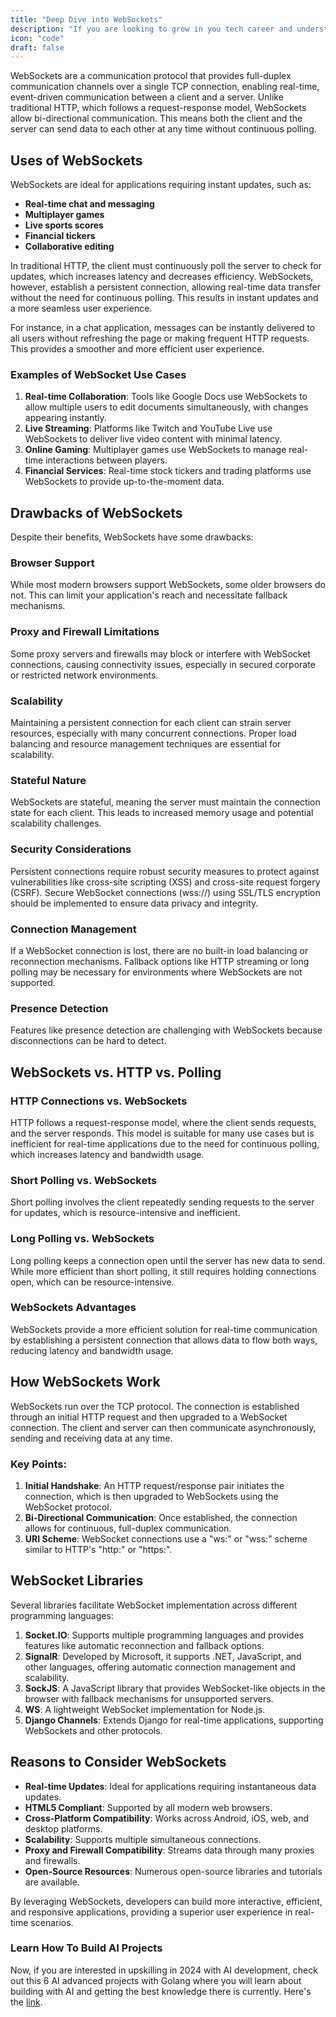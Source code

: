 ```yaml
---
title: "Deep Dive into WebSockets"
description: "If you are looking to grow in you tech career and understand system design indepth, this guide is for you."
icon: "code"
draft: false
---
```


WebSockets are a communication protocol that provides full-duplex communication channels over a single TCP connection, enabling real-time, event-driven communication between a client and a server. Unlike traditional HTTP, which follows a request-response model, WebSockets allow bi-directional communication. This means both the client and the server can send data to each other at any time without continuous polling.

## Uses of WebSockets

WebSockets are ideal for applications requiring instant updates, such as:

- **Real-time chat and messaging**
- **Multiplayer games**
- **Live sports scores**
- **Financial tickers**
- **Collaborative editing**

In traditional HTTP, the client must continuously poll the server to check for updates, which increases latency and decreases efficiency. WebSockets, however, establish a persistent connection, allowing real-time data transfer without the need for continuous polling. This results in instant updates and a more seamless user experience.

For instance, in a chat application, messages can be instantly delivered to all users without refreshing the page or making frequent HTTP requests. This provides a smoother and more efficient user experience.

### Examples of WebSocket Use Cases

1. **Real-time Collaboration**: Tools like Google Docs use WebSockets to allow multiple users to edit documents simultaneously, with changes appearing instantly.
2. **Live Streaming**: Platforms like Twitch and YouTube Live use WebSockets to deliver live video content with minimal latency.
3. **Online Gaming**: Multiplayer games use WebSockets to manage real-time interactions between players.
4. **Financial Services**: Real-time stock tickers and trading platforms use WebSockets to provide up-to-the-moment data.

## Drawbacks of WebSockets

Despite their benefits, WebSockets have some drawbacks:

### Browser Support

While most modern browsers support WebSockets, some older browsers do not. This can limit your application's reach and necessitate fallback mechanisms.

### Proxy and Firewall Limitations

Some proxy servers and firewalls may block or interfere with WebSocket connections, causing connectivity issues, especially in secured corporate or restricted network environments.

### Scalability

Maintaining a persistent connection for each client can strain server resources, especially with many concurrent connections. Proper load balancing and resource management techniques are essential for scalability.

### Stateful Nature

WebSockets are stateful, meaning the server must maintain the connection state for each client. This leads to increased memory usage and potential scalability challenges.

### Security Considerations

Persistent connections require robust security measures to protect against vulnerabilities like cross-site scripting (XSS) and cross-site request forgery (CSRF). Secure WebSocket connections (wss://) using SSL/TLS encryption should be implemented to ensure data privacy and integrity.

### Connection Management

If a WebSocket connection is lost, there are no built-in load balancing or reconnection mechanisms. Fallback options like HTTP streaming or long polling may be necessary for environments where WebSockets are not supported.

### Presence Detection

Features like presence detection are challenging with WebSockets because disconnections can be hard to detect.

## WebSockets vs. HTTP vs. Polling

### HTTP Connections vs. WebSockets

HTTP follows a request-response model, where the client sends requests, and the server responds. This model is suitable for many use cases but is inefficient for real-time applications due to the need for continuous polling, which increases latency and bandwidth usage.

### Short Polling vs. WebSockets

Short polling involves the client repeatedly sending requests to the server for updates, which is resource-intensive and inefficient.

### Long Polling vs. WebSockets

Long polling keeps a connection open until the server has new data to send. While more efficient than short polling, it still requires holding connections open, which can be resource-intensive.

### WebSockets Advantages

WebSockets provide a more efficient solution for real-time communication by establishing a persistent connection that allows data to flow both ways, reducing latency and bandwidth usage.

## How WebSockets Work

WebSockets run over the TCP protocol. The connection is established through an initial HTTP request and then upgraded to a WebSocket connection. The client and server can then communicate asynchronously, sending and receiving data at any time.

### Key Points:

1. **Initial Handshake**: An HTTP request/response pair initiates the connection, which is then upgraded to WebSockets using the WebSocket protocol.
2. **Bi-Directional Communication**: Once established, the connection allows for continuous, full-duplex communication.
3. **URI Scheme**: WebSocket connections use a "ws:" or "wss:" scheme similar to HTTP's "http:" or "https:".

## WebSocket Libraries

Several libraries facilitate WebSocket implementation across different programming languages:

1. **Socket.IO**: Supports multiple programming languages and provides features like automatic reconnection and fallback options.
2. **SignalR**: Developed by Microsoft, it supports .NET, JavaScript, and other languages, offering automatic connection management and scalability.
3. **SockJS**: A JavaScript library that provides WebSocket-like objects in the browser with fallback mechanisms for unsupported servers.
4. **WS**: A lightweight WebSocket implementation for Node.js.
5. **Django Channels**: Extends Django for real-time applications, supporting WebSockets and other protocols.

## Reasons to Consider WebSockets

- **Real-time Updates**: Ideal for applications requiring instantaneous data updates.
- **HTML5 Compliant**: Supported by all modern web browsers.
- **Cross-Platform Compatibility**: Works across Android, iOS, web, and desktop platforms.
- **Scalability**: Supports multiple simultaneous connections.
- **Proxy and Firewall Compatibility**: Streams data through many proxies and firewalls.
- **Open-Source Resources**: Numerous open-source libraries and tutorials are available.

By leveraging WebSockets, developers can build more interactive, efficient, and responsive applications, providing a superior user experience in real-time scenarios.

### Learn How To Build AI Projects

Now, if you are interested in upskilling in 2024 with AI development, check out this 6 AI advanced projects with Golang where you will learn about building with AI and getting the best knowledge there is currently. Here's the [link](https://akhilsharmatech.gumroad.com/l/zgxqq).
